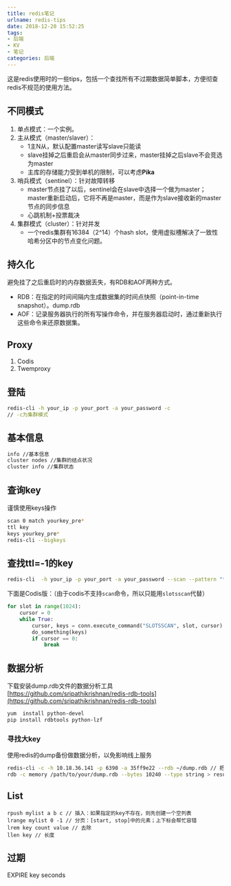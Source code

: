 ```yaml
---
title: redis笔记
urlname: redis-tips
date: 2018-12-20 15:52:25
tags: 
- 后端
- KV
- 笔记
categories: 后端
---
```

这是redis使用时的一些tips，包括一个查找所有不过期数据简单脚本，方便彻查redis不规范的使用方法。
<!-- more -->

## 不同模式
1. 单点模式：一个实例。
2. 主从模式（master/slaver）：
    - 1主N从，默认配置master读写slave只能读
    - slave挂掉之后重启会从master同步过来，master挂掉之后slave不会竞选为master
    - 主库的存储能力受到单机的限制，可以考虑**Pika**
3. 哨兵模式（sentinel）：针对故障转移
    - master节点挂了以后，sentinel会在slave中选择一个做为master；master重新启动后，它将不再是master，而是作为slave接收新的master节点的同步信息
    - 心跳机制+投票裁决
4. 集群模式（cluster）：针对并发
    - 一个redis集群有16384（2^14）个hash slot，使用虚拟槽解决了一致性哈希分区中的节点变化问题。

## 持久化
避免挂了之后重启时的内存数据丢失，有RDB和AOF两种方式。  
- RDB：在指定的时间间隔内生成数据集的时间点快照（point-in-time snapshot）。dump.rdb
- AOF：记录服务器执行的所有写操作命令，并在服务器启动时，通过重新执行这些命令来还原数据集。 

## Proxy
1. Codis
2. Twemproxy

## 登陆
```bash
redis-cli -h your_ip -p your_port -a your_password -c
// -c为集群模式
```

## 基本信息
```bash
info //基本信息
cluster nodes //集群的结点状况
cluster info //集群状态
```

## 查询key
谨慎使用keys操作
```bash
scan 0 match yourkey_pre*
ttl key
keys yourkey_pre*
redis-cli --bigkeys
```

## 查找ttl=-1的key
```bash
redis-cli  -h your_ip -p your_port -a your_password --scan --pattern "*" | awk '{printf "echo " $1 "\r\nttl " $1 "\r\n"}' | redis-cli  -h your_ip -p your_port -a your_password --csv | awk '!(NR%2){if($0 = -1) {print p     "," $0}}{p=$0}' >> hehe.log
```
下面是Codis版：（由于codis不支持`scan`命令，所以只能用`slotsscan`代替）
```python
for slot in range(1024):
    cursor = 0
    while True:
        cursor, keys = conn.execute_command("SLOTSSCAN", slot, cursor)
        do_something(keys)
        if cursor == 0:
            break
```

## 数据分析
下载安装dump.rdb文件的数据分析工具[https://github.com/sripathikrishnan/redis-rdb-tools](https://github.com/sripathikrishnan/redis-rdb-tools)
```bash
yum  install python-devel
pip install rdbtools python-lzf
```
### 寻找大key
使用redis的dump备份做数据分析，以免影响线上服务
```bash
redis-cli -c -h 10.18.36.141 -p 6390 -a 35ff9e22 --rdb ~/dump.rdb // 把dump.rdb文件下载到本地
rdb -c memory /path/to/your/dump.rdb --bytes 10240 --type string > result.csv // 找到redis中的string类型的大key（大于10240）
```

## List
```bsah
rpush mylist a b c // 插入：如果指定的key不存在，则先创建一个空列表
lrange mylist 0 -1 // 分页：[start, stop]中的元素；上下标会帮忙容错
lrem key count value // 去除
llen key // 长度
```

## 过期
EXPIRE key seconds
